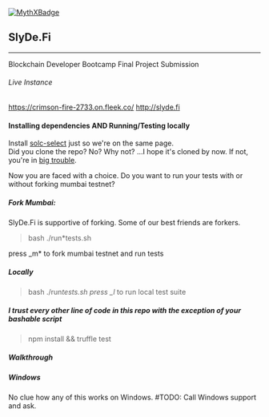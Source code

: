 [![MythXBadge](https://badgen.net/https/api.mythx.io/v1/projects/7c48238a-f03f-4c43-88ba-fe0e8cef6655/badge/data?cache=300&icon=https://raw.githubusercontent.com/ConsenSys/mythx-github-badge/main/logo_white.svg)](https://docs.mythx.io/dashboard/github-badges)

## SlyDe.Fi

---

<p>Blockchain Developer Bootcamp Final Project Submission</p>

<p></p>

###### Live Instance

https://crimson-fire-2733.on.fleek.co/
http://slyde.fi

#### Installing dependencies AND Running/Testing locally

Install [solc-select](https://github.com/crytic/solc-select) just so we're on the same page. <br>
Did you clone the repo? No? Why not? ...I hope it's cloned by now. If not, you're in [big trouble](https://www.youtube.com/watch?v=IuRC3HEJ71M&ab_channel=JoelF1). <br/>

Now you are faced with a choice. Do you want to run your tests with or without forking mumbai testnet?

##### Fork Mumbai:

SlyDe.Fi is supportive of forking. Some of our best friends are forkers. <br>

> bash ./run\*tests.sh

press \_m\* to fork mumbai testnet and run tests

##### Locally

> bash ./run*tests.sh
> press \_l* to run local test suite

##### I trust every other line of code in this repo with the exception of your bashable script

> npm install && truffle test

##### Walkthrough

##### Windows

No clue how any of this works on Windows.
#TODO: Call Windows support and ask.
